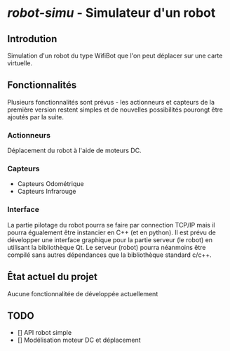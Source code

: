 # *robot-simu* - Simulateur d'un robot

## Introdution

Simulation d'un robot du type WifiBot que l'on peut déplacer sur une carte
virtuelle.

## Fonctionnalités

Plusieurs fonctionnalités sont prévus - les actionneurs et capteurs de la
première version restent simples et de nouvelles possibilités pourongt être
ajoutés par la suite.

### Actionneurs

Déplacement du robot à l'aide de moteurs DC.

### Capteurs

- Capteurs Odométrique
- Capteurs Infrarouge

### Interface

La partie pilotage du robot pourra se faire par connection TCP/IP mais il pourra
égualement être instancier en C++ (et en python).
Il est prévu de développer une interface graphique pour la partie serveur (le
robot) en utilisant la bibliothèque Qt.
Le serveur (robot) pourra néanmoins être compilé sans autres dépendances que la
bibliothèque standard c/c++.

## Êtat actuel du projet

Aucune fonctionnalitée de développée actuellement

## TODO
- [] API robot simple
- [] Modélisation moteur DC et déplacement
